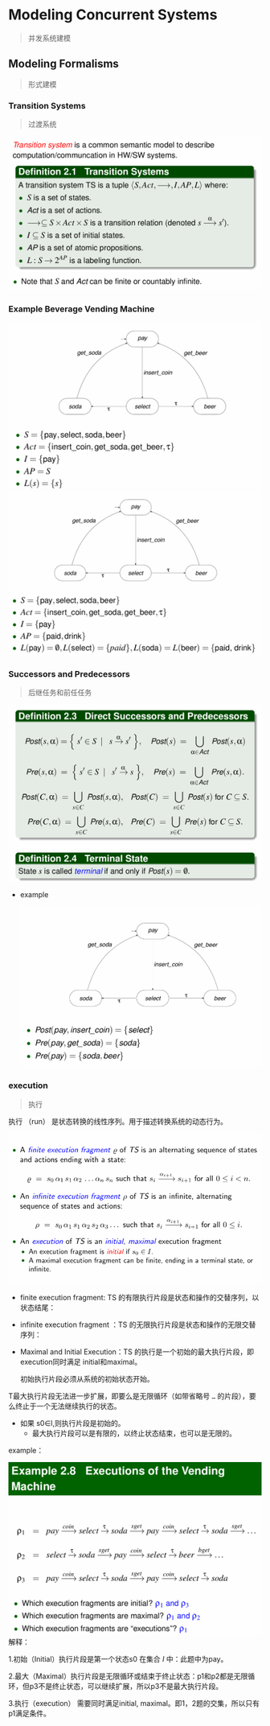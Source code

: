 # Modeling Concurrent Systems

> 并发系统建模

## Modeling Formalisms

> 形式建模

###  Transition Systems

> 过渡系统

![alt text](image-111.png)
### Example Beverage Vending Machine

![alt text](image-112.png)
![alt text](image-113.png)
### Successors and Predecessors

> 后继任务和前任任务

![alt text](image-114.png)
* example

  ![alt text](image-115.png)
### execution

> 执行

执行 （run） 是状态转换的线性序列。用于描述转换系统的动态行为。

![alt text](image-116.png)
* finite execution fragment: TS 的有限执行片段是状态和操作的交替序列，以状态结尾：

* infinite execution fragment ：TS 的无限执行片段是状态和操作的无限交替序列：

* Maximal and Initial Execution：TS 的执行是一个初始的最大执行片段，即execution同时满足 initial和maximal。

  初始执行片段必须从系统的初始状态开始。

T最大执行片段无法进一步扩展，即要么是无限循环（如带省略号 `…` 的片段），要么终止于一个无法继续执行的状态。

* 如果 s0$\in$I,则执行片段是初始的。
  * 最大执行片段可以是有限的，以终止状态结束，也可以是无限的。


example：

![alt text](image-117.png)
解释：

1.初始（Initial）执行片段是第一个状态s0 在集合 $I$ 中：此题中为pay。

2.最大（Maximal）执行片段是无限循环或结束于终止状态：p1和p2都是无限循环，但p3不是终止状态，可以继续扩展，所以p3不是最大执行片段。

3.执行（execution） 需要同时满足initial, maximal。即1，2题的交集，所以只有p1满足条件。





